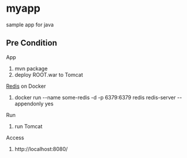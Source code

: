 # myapp
sample app for java

## Pre Condition

App

1. mvn package
2. deploy ROOT.war to Tomcat

[Redis](https://hub.docker.com/_/redis/) on Docker

1. docker run --name some-redis -d -p 6379:6379 redis redis-server --appendonly yes

Run

1. run Tomcat

Access

1. http://localhost:8080/

